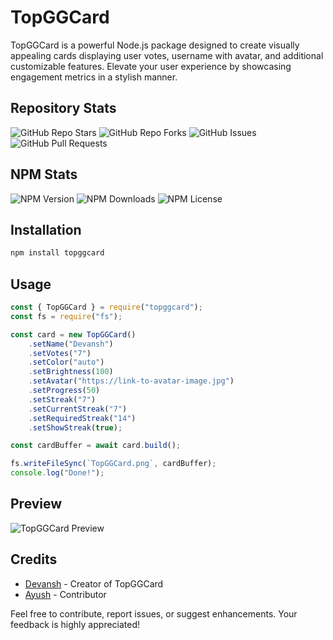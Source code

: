 # TopGGCard

TopGGCard is a powerful Node.js package designed to create visually appealing cards displaying user votes, username with avatar, and additional customizable features. Elevate your user experience by showcasing engagement metrics in a stylish manner.

## Repository Stats

![GitHub Repo Stars](https://img.shields.io/github/stars/devanshyadav2010/topggcard?style=for-the-badge)
![GitHub Repo Forks](https://img.shields.io/github/forks/devanshyadav2010/topggcard?style=for-the-badge)
![GitHub Issues](https://img.shields.io/github/issues/devanshyadav2010/topggcard?style=for-the-badge)
![GitHub Pull Requests](https://img.shields.io/github/issues-pr/devanshyadav2010/topggcard?style=for-the-badge)

## NPM Stats

![NPM Version](https://img.shields.io/npm/v/topggcard?style=for-the-badge)
![NPM Downloads](https://img.shields.io/npm/dt/topggcard?style=for-the-badge)
![NPM License](https://img.shields.io/npm/l/topggcard?style=for-the-badge)

## Installation

```bash
npm install topggcard
```

## Usage

```javascript
const { TopGGCard } = require("topggcard");
const fs = require("fs");

const card = new TopGGCard()
    .setName("Devansh")
    .setVotes("7")
    .setColor("auto")
    .setBrightness(100)
    .setAvatar("https://link-to-avatar-image.jpg")
    .setProgress(50)
    .setStreak("7")
    .setCurrentStreak("7")
    .setRequiredStreak("14")
    .setShowStreak(true);

const cardBuffer = await card.build();

fs.writeFileSync(`TopGGCard.png`, cardBuffer);
console.log("Done!");
```

## Preview

![TopGGCard Preview](https://i.imgur.com/7GC3bdl.png)

## Credits

- [Devansh](https://github.com/devanshyadav2010) - Creator of TopGGCard
- [Ayush](https://github.com/grdAyush) - Contributor

Feel free to contribute, report issues, or suggest enhancements. Your feedback is highly appreciated!
